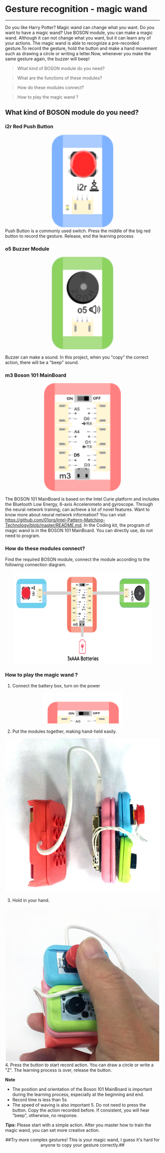 #  Gesture recognition - magic wand

---

Do you like Harry Potter? Magic wand can change what you want. Do you want to have a magic wand?
Use BOSON module, you can make a magic wand. Although it can not change what you want, but it can learn any of your actions.
The magic wand is able to recognize a pre-recorded gesture.To record the gesture, hold the button and make a hand movement such as drawing a circle or writing a letter.Now, whenever you make the same gesture again, the buzzer will beep!

>What kind of BOSON module do you need?

>What are the functions of these modules?

>How do these modules connect?

>How to play the magic wand ?

## What kind of BOSON module do you need?

### i2r Red Push Button

<div align=center>
<img src="https://github.com/joanna1122/Tutorial-FOR-BOSON/blob/master/push%20button.png" width="200" height="300" />
</div>
Push Button is a commonly used switch. Press the middle of the big red button to record the gesture. Release, end the learning process

### o5 Buzzer Module

<div align=center>
<img src="https://github.com/joanna1122/Tutorial-FOR-BOSON/blob/master/buzzer.png" width="200" height="300" />
</div>

Buzzer can make a sound. In this project,  when you "copy" the correct action, there will be a "beep" sound.

### m3 Boson 101 MainBoard

<div align=center>
<img src="https://github.com/joanna1122/Tutorial-FOR-BOSON/blob/master/101%20mainboard.png" width="250" height="350" />
</div>

The BOSON 101 MainBoard is based on the Intel Curie platform and includes the Bluetooth Low Energy, 6-axis Accelerometo and gyroscope. Through the neural network training, can achieve a lot of novel features. Want to know more about neural network information? You can visit https://github.com/01org/Intel-Pattern-Matching-Technology/blob/master/README.md.
In the Coding kit, the program of magic wand is in the BOSON 101 MainBoard. You can directly use, do not need to program.
### How do these modules connect?
Find the required BOSON module, connect the module according to the following connection diagram.
<div align=center>
<img src="https://github.com/joanna1122/Tutorial-FOR-BOSON/blob/master/connection.png" width="450" height="300" />
</div>

### How to play the magic wand ?

 

 1. Connect the battery box, turn on the power
 
<div align=center>
<img src="https://github.com/joanna1122/Tutorial-FOR-BOSON/blob/master/switch.png" width="260" height="100" />
</div>

 2. Put the modules together, making hand-held easily.
 
<div align=center>
<img src="https://github.com/joanna1122/Tutorial-FOR-BOSON/blob/master/connection%202.jpg" width="700" height="500" />
</div>

 
  3. Hold in your hand.
<div align=center>
<img src="https://github.com/joanna1122/Tutorial-FOR-BOSON/blob/master/%E5%BE%AE%E4%BF%A1%E5%9B%BE%E7%89%87_201712041824072.jpg" width="500" height="500" />
</div>
  4. Press the button to start record action. You can draw a circle or write a "Z". The learning process is over, release the button.
  
   **Note**
 - The position and orientation of the Boson 101 MainBoard is important during the learning   process, especially at the beginning and end.
 - Record time is less than 5s
 - The speed of waving is also important
   5. Do not need to press the button. Copy the action recorded before. If consistent, you will hear "beep", otherwise, no response.
 
 ***Tips:***
Please start with a simple action. After you master how to train the magic wand, you can set more creative action.
<div align=center>
 ##Try more complex gestures! This is your magic wand, I guess it's hard for anyone to copy your gesture correctly.##
 </div>

